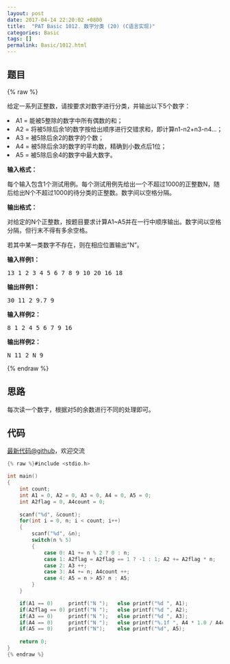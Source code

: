 ```yaml
---
layout: post
date: 2017-04-14 22:20:02 +0800
title:  "PAT Basic 1012. 数字分类 (20) (C语言实现)"
categories: Basic
tags: []
permalink: Basic/1012.html
---
```


## 题目

{% raw %}<div id="problemContent">
<p>给定一系列正整数，请按要求对数字进行分类，并输出以下5个数字：</p>
<li>A1 = 能被5整除的数字中所有偶数的和；
<li>A2 = 将被5除后余1的数字按给出顺序进行交错求和，即计算n1-n2+n3-n4...；
<li>A3 = 被5除后余2的数字的个数；
<li>A4 = 被5除后余3的数字的平均数，精确到小数点后1位；
<li>A5 = 被5除后余4的数字中最大数字。
 
<p><b>
输入格式：
</b></p>
<p>每个输入包含1个测试用例。每个测试用例先给出一个不超过1000的正整数N，随后给出N个不超过1000的待分类的正整数。数字间以空格分隔。</p>
<p><b>
输出格式：
</b></p>
<p>对给定的N个正整数，按题目要求计算A1~A5并在一行中顺序输出。数字间以空格分隔，但行末不得有多余空格。</p>
<p>若其中某一类数字不存在，则在相应位置输出“N”。</p>
<b>输入样例1：</b><pre>
13 1 2 3 4 5 6 7 8 9 10 20 16 18
</pre>
<b>输出样例1：</b><pre>
30 11 2 9.7 9
</pre>
<b>输入样例2：</b><pre>
8 1 2 4 5 6 7 9 16
</pre>
<b>输出样例2：</b><pre>
N 11 2 N 9
</pre>
</li></li></li></li></li></div>{% endraw %}

## 思路

每次读一个数字，根据对5的余数进行不同的处理即可。

## 代码

[最新代码@github](https://github.com/OliverLew/PAT/blob/master/PATBasic/1012.c)，欢迎交流
```c
{% raw %}#include <stdio.h>

int main()
{
    int count;
    int A1 = 0, A2 = 0, A3 = 0, A4 = 0, A5 = 0;
    int A2flag = 0, A4count = 0;
    
    scanf("%d", &count);
    for(int i = 0, n; i < count; i++)
    {
        scanf("%d", &n);
        switch(n % 5)
        {
            case 0: A1 += n % 2 ? 0 : n;                                break;
            case 1: A2flag = A2flag == 1 ? -1 : 1; A2 += A2flag * n;    break;
            case 2: A3 ++;                                              break;
            case 3: A4 += n; A4count ++;                                break;
            case 4: A5 = n > A5? n : A5;                                break;
        }
    }

    if(A1 == 0)     printf("N ");   else printf("%d ", A1);
    if(A2flag == 0) printf("N ");   else printf("%d ", A2);
    if(A3 == 0)     printf("N ");   else printf("%d ", A3);
    if(A4 == 0)     printf("N ");   else printf("%.1f ", A4 * 1.0 / A4count);
    if(A5 == 0)     printf("N");    else printf("%d", A5);
    
    return 0;
}
{% endraw %}
```